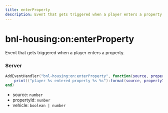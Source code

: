 ```yaml
---
title: enterProperty
description: Event that gets triggered when a player enters a property.
---
```


# bnl-housing&#58;on&#58;enterProperty

Event that gets triggered when a player enters a property.

### Server

```lua
AddEventHandler("bnl-housing:on:enterProperty", function(source, propertyId, vehicle)
    print(("player %s entered property %s %s"):format(source, propertyId, vehicle and "in a vehicle" or "on foot"))
end)
```

- source: `number`
- propertyId: `number`
- vehicle: `boolean | number`

